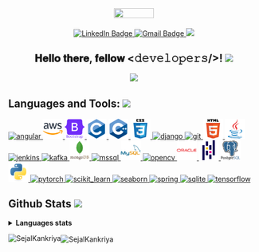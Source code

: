 <div id="header" align="center">
  <img width="40%" height="40%" src="https://github.com/SejalKankriya/sejalkankriya/assets/43418191/a9c40402-c574-49bf-9eb7-9d6e79e84ba0">
</div>
<br />
<div id="badges" align="center">
  <a href="https://www.linkedin.com/in/sejal-kankriya/" target="_blank">
    <img src="https://img.shields.io/badge/LinkedIn-blue?style=for-the-badge&logo=linkedin&logoColor=white"
      alt="LinkedIn Badge" />
  </a>
  <a href="mailto:sejaldee@buffalo.edu" target="_blank">
    <img src="https://img.shields.io/badge/Gmail-D14836?style=for-the-badge&logo=gmail&logoColor=white"
      alt="Gmail Badge" />
  </a>
  <a href="https://SejalKankriya.github.io/" target="_blank">
    <img src="https://img.shields.io/badge/Portfolio-7D4698?style=for-the-badge&logo=Tor-Browser&logoColor=white">
  </a>
</div>

<div align="center">
<h2> 𝐇𝐞𝐥𝐥𝐨 𝐭𝐡𝐞𝐫𝐞, 𝐟𝐞𝐥𝐥𝐨𝐰 <𝚍𝚎𝚟𝚎𝚕𝚘𝚙𝚎𝚛𝚜/>! <img src = "https://raw.githubusercontent.com/MartinHeinz/MartinHeinz/master/wave.gif" width = 30px></h2>

<p>
  <a href=""><img src="https://readme-typing-svg.herokuapp.com?&font=Raleway&weight=600&size=24&color=black&lines=I'm+Sejalッ+Nice+to+meet+you!!;Welcome+to+my+GitHub+Profile!;" /></a>
</p>
</div>
<!-- <p align="left"> <img src="https://komarev.com/ghpvc/?username=SejalKankriya&label=Profile%20views&color=0e75b6&style=flat" alt="SejalKankriya" /> </p> -->

## Languages and Tools: <img src = "https://media2.giphy.com/media/QssGEmpkyEOhBCb7e1/giphy.gif?cid=ecf05e47a0n3gi1bfqntqmob8g9aid1oyj2wr3ds3mg700bl&rid=giphy.gif" width = 25px>

<p align="left">
  <a href="https://angular.io" target="_blank" rel="noreferrer">
    <img src="https://angular.io/assets/images/logos/angular/angular.svg" alt="angular" width="40" height="40"/>
  </a>
  <a href="https://aws.amazon.com" target="_blank" rel="noreferrer">
    <img src="https://raw.githubusercontent.com/devicons/devicon/master/icons/amazonwebservices/amazonwebservices-original-wordmark.svg"
      alt="aws" width="40" height="40"/>
  </a>
  <a href="https://getbootstrap.com" target="_blank" rel="noreferrer">
    <img src="https://raw.githubusercontent.com/devicons/devicon/master/icons/bootstrap/bootstrap-plain-wordmark.svg" alt="bootstrap" width="40" height="40"/>
  </a>
  <a href="https://www.cprogramming.com/" target="_blank" rel="noreferrer">
    <img src="https://raw.githubusercontent.com/devicons/devicon/master/icons/c/c-original.svg" alt="c" width="40"
        height="40" />
  </a>
  <a href="https://www.w3schools.com/cpp/" target="_blank" rel="noreferrer">
    <img src="https://raw.githubusercontent.com/devicons/devicon/master/icons/cplusplus/cplusplus-original.svg"
        alt="cplusplus" width="40" height="40" />
  </a>
  <a href="https://www.w3schools.com/css/" target="_blank" rel="noreferrer">
    <img src="https://raw.githubusercontent.com/devicons/devicon/master/icons/css3/css3-original-wordmark.svg" alt="css3"
        width="40" height="40" />
  </a>
  <a href="https://www.djangoproject.com/" target="_blank" rel="noreferrer">
    <img src="https://cdn.worldvectorlogo.com/logos/django.svg" alt="django" width="40" height="40" />
  </a>
  <a href="https://git-scm.com/" target="_blank" rel="noreferrer">
    <img src="https://www.vectorlogo.zone/logos/git-scm/git-scm-icon.svg" alt="git" width="40" height="40" />
  </a>
  <a href="https://www.w3.org/html/" target="_blank" rel="noreferrer">
    <img src="https://raw.githubusercontent.com/devicons/devicon/master/icons/html5/html5-original-wordmark.svg" alt="html5"
        width="40" height="40" />
  </a>
  <a href="https://www.java.com" target="_blank" rel="noreferrer">
    <img src="https://raw.githubusercontent.com/devicons/devicon/master/icons/java/java-original.svg" alt="java" width="40"
        height="40" />
  </a>
  <a href="https://www.jenkins.io" target="_blank" rel="noreferrer">
    <img src="https://www.vectorlogo.zone/logos/jenkins/jenkins-icon.svg" alt="jenkins" width="40" height="40" />
  </a>
  <a href="https://kafka.apache.org/" target="_blank" rel="noreferrer">
    <img src="https://www.vectorlogo.zone/logos/apache_kafka/apache_kafka-icon.svg" alt="kafka" width="40" height="40" />
  </a>
  <a href="https://www.mongodb.com/" target="_blank" rel="noreferrer">
    <img src="https://raw.githubusercontent.com/devicons/devicon/master/icons/mongodb/mongodb-original-wordmark.svg"
        alt="mongodb" width="40" height="40" />
  </a>
<a href="https://www.microsoft.com/en-us/sql-server" target="_blank" rel="noreferrer">
    <img src="https://www.svgrepo.com/show/303229/microsoft-sql-server-logo.svg" alt="mssql" width="40" height="40" />
  </a>
  <a href="https://www.mysql.com/" target="_blank" rel="noreferrer">
    <img src="https://raw.githubusercontent.com/devicons/devicon/master/icons/mysql/mysql-original-wordmark.svg" alt="mysql"
        width="40" height="40" />
  </a>
  <a href="https://opencv.org/" target="_blank" rel="noreferrer">
    <img src="https://www.vectorlogo.zone/logos/opencv/opencv-icon.svg" alt="opencv" width="40" height="40" />
  </a>
  <a href="https://www.oracle.com/" target="_blank" rel="noreferrer">
    <img src="https://raw.githubusercontent.com/devicons/devicon/master/icons/oracle/oracle-original.svg" alt="oracle" width="40" height="40" />
  </a>
  <a href="https://pandas.pydata.org/" target="_blank" rel="noreferrer">
    <img src="https://raw.githubusercontent.com/devicons/devicon/2ae2a900d2f041da66e950e4d48052658d850630/icons/pandas/pandas-original.svg" alt="pandas" width="40" height="40" />
  </a>
  <a href="https://www.postgresql.org" target="_blank" rel="noreferrer">
    <img src="https://raw.githubusercontent.com/devicons/devicon/master/icons/postgresql/postgresql-original-wordmark.svg" alt="postgresql" width="40" height="40" />
  </a>
  <a href="https://www.python.org" target="_blank" rel="noreferrer">
    <img src="https://raw.githubusercontent.com/devicons/devicon/master/icons/python/python-original.svg" alt="python" width="40" height="40" />
  </a>
  <a href="https://pytorch.org/" target="_blank" rel="noreferrer">
    <img src="https://www.vectorlogo.zone/logos/pytorch/pytorch-icon.svg" alt="pytorch" width="40" height="40" />
  </a>
  <a href="https://scikit-learn.org/" target="_blank" rel="noreferrer">
    <img src="https://upload.wikimedia.org/wikipedia/commons/0/05/Scikit_learn_logo_small.svg" alt="scikit_learn" width="40" height="40" />
  </a>
  <a href="https://seaborn.pydata.org/" target="_blank" rel="noreferrer">
    <img src="https://seaborn.pydata.org/_images/logo-mark-lightbg.svg" alt="seaborn" width="40" height="40" />
  </a>
  <a href="https://spring.io/" target="_blank" rel="noreferrer">
    <img src="https://www.vectorlogo.zone/logos/springio/springio-icon.svg" alt="spring" width="40" height="40" />
  </a>
  <a href="https://www.sqlite.org/" target="_blank" rel="noreferrer">
    <img src="https://www.vectorlogo.zone/logos/sqlite/sqlite-icon.svg" alt="sqlite" width="40" height="40" />
  </a>
  <a href="https://www.tensorflow.org" target="_blank" rel="noreferrer">
    <img src="https://www.vectorlogo.zone/logos/tensorflow/tensorflow-icon.svg" alt="tensorflow" width="40" height="40" />
  </a>
</p>

## Github Stats <img src = "https://i.pinimg.com/originals/65/c4/f4/65c4f452571be1261e9c623f7da488ac.gif" width = 35px>

<details>
  <summary><b>Languages stats</b></summary>
  <br/>
  <picture align="left">
    <source media="(prefers-color-scheme: light)" srcset="https://github-profile-summary-cards.vercel.app/api/cards/repos-per-language?username=SejalKankriya&theme=nord_dark&layout=compact">
    <source media="(prefers-color-scheme: light)"srcset="https://github-profile-summary-cards.vercel.app/api/cards/repos-per-language?username=SejalKankriya&theme=nord_bright&layout=compact">
    <img alt="Repos per language" src="https://github-profile-summary-cards.vercel.app/api/cards/repos-per-language?username=SejalKankriya&theme=nord_dark&layout=compact">
  </picture>

  <picture align="center">
    <source media="(prefers-color-scheme: light)" srcset="https://github-profile-summary-cards.vercel.app/api/cards/most-commit-language?username=SejalKankriya&theme=nord_dark&layout=compact">
    <source media="(prefers-color-scheme: light)"srcset="https://github-profile-summary-cards.vercel.app/api/cards/most-commit-language?username=SejalKankriya&theme=nord_bright&layout=compact">
    <img alt="Most commit languages" src="https://github-profile-summary-cards.vercel.app/api/cards/most-commit-language?username=SejalKankriya&theme=nord_dark&layout=compact">
  </picture>
</details>

<p><img align="left" src="https://github-readme-stats.vercel.app/api/top-langs?username=SejalKankriya&show_icons=true&locale=en&layout=compact&theme=nord_dark" alt="SejalKankriya" /></p>


<p><img align="center" src="https://github-readme-streak-stats.herokuapp.com/?user=SejalKankriya&theme=nord_dark" alt="SejalKankriya" /></p>
